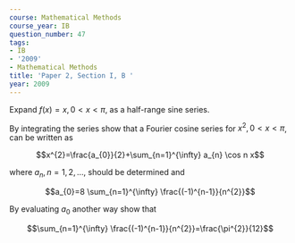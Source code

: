 ```yaml
---
course: Mathematical Methods
course_year: IB
question_number: 47
tags:
- IB
- '2009'
- Mathematical Methods
title: 'Paper 2, Section I, B '
year: 2009
---
```




Expand $f(x)=x, 0<x<\pi$, as a half-range sine series.

By integrating the series show that a Fourier cosine series for $x^{2}, 0<x<\pi$, can be written as

$$x^{2}=\frac{a_{0}}{2}+\sum_{n=1}^{\infty} a_{n} \cos n x$$

where $a_{n}, n=1,2, \ldots$, should be determined and

$$a_{0}=8 \sum_{n=1}^{\infty} \frac{(-1)^{n-1}}{n^{2}}$$

By evaluating $a_{0}$ another way show that

$$\sum_{n=1}^{\infty} \frac{(-1)^{n-1}}{n^{2}}=\frac{\pi^{2}}{12}$$